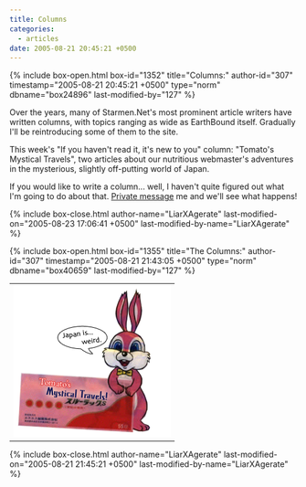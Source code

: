 ```yaml
---
title: Columns
categories:
  - articles
date: 2005-08-21 20:45:21 +0500
---
```

{% include box-open.html box-id="1352" title="Columns:" author-id="307" timestamp="2005-08-21 20:45:21 +0500" type="norm" dbname="box24896" last-modified-by="127" %}
<p>Over the years, many of Starmen.Net's most prominent article writers have written columns, with topics ranging as wide as EarthBound itself. Gradually I'll be reintroducing some of them to the site.</p>
<p>This week's "If you haven't read it, it's new to you" column: "Tomato's Mystical Travels", two articles about our nutritious webmaster's adventures in the mysterious, slightly off-putting world of Japan.</p>
<p>If you would like to write a column... well, I haven't quite figured out what I'm going to do about that. <a href="http://forum.starmen.net/?t=usrinfo&id=307">Private message</a> me and we'll see what happens!</p>
{% include box-close.html author-name="LiarXAgerate" last-modified-on="2005-08-23 17:06:41 +0500" last-modified-by-name="LiarXAgerate" %}

{% include box-open.html box-id="1355" title="The Columns:" author-id="307" timestamp="2005-08-21 21:43:05 +0500" type="norm" dbname="box40659" last-modified-by="127" %}
<table>
<tr>
<td><a href="tmt.php"><img src="tmtlogo.png" alt="Tomato's Mystical Travels" /></a></td>
</tr>
</table>
{% include box-close.html author-name="LiarXAgerate" last-modified-on="2005-08-21 21:45:21 +0500" last-modified-by-name="LiarXAgerate" %}
